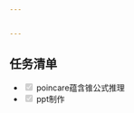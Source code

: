 ```yaml
---


---
```


<h2 id="任务清单">任务清单</h2>
<ul>
<li class="task-list-item"><input type="checkbox" class="task-list-item-checkbox" checked="true" disabled=""> poincare蕴含锥公式推理</li>
<li class="task-list-item"><input type="checkbox" class="task-list-item-checkbox" checked="true" disabled=""> ppt制作</li>
</ul>

